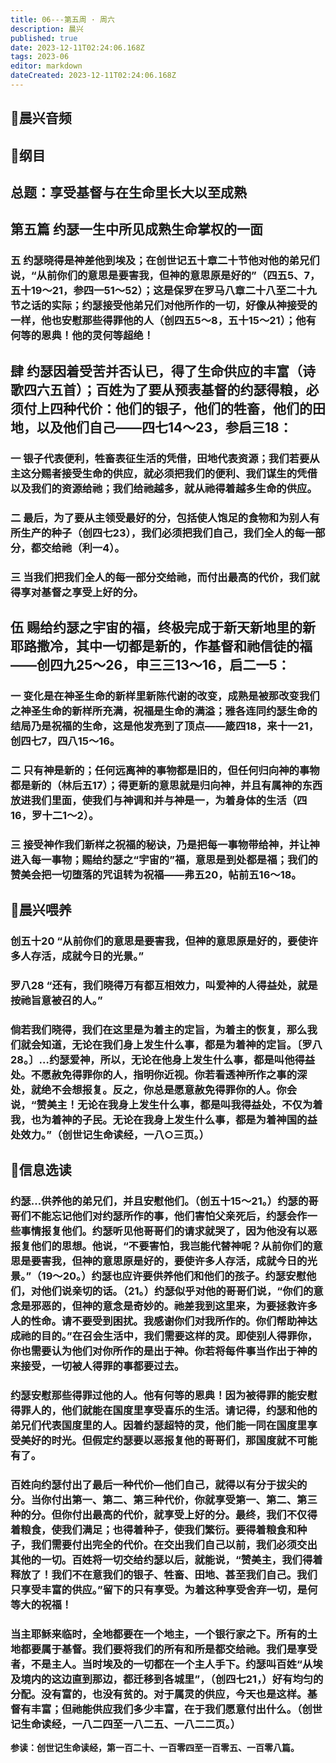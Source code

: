 ```yaml
---
title: 06---第五周 · 周六
description: 晨兴
published: true
date: 2023-12-11T02:24:06.168Z
tags: 2023-06
editor: markdown
dateCreated: 2023-12-11T02:24:06.168Z
---
```


## 🎵晨兴音频

## 📖纲目

## 总题：享受基督与在生命里长大以至成熟

## 第五篇   约瑟一生中所见成熟生命掌权的一面

### 五   约瑟晓得是神差他到埃及；在创世记五十章二十节他对他的弟兄们说，“从前你们的意思是要害我，但神的意思原是好的”（四五5、7，五十19～21，参四一51～52）；这是保罗在罗马八章二十八至二十九节之话的实际；约瑟接受他弟兄们对他所作的一切，好像从神接受的一样，他也安慰那些得罪他的人（创四五5～8，五十15～21）；他有何等的恩典！他的灵何等超绝！

## 肆 约瑟因着受苦并否认已，得了生命供应的丰富（诗歌四六五首）；百姓为了要从预表基督的约瑟得粮，必须付上四种代价：他们的银子，他们的牲畜，他们的田地，以及他们自己——四七14～23，参启三18：

### 一   银子代表便利，牲畜表征生活的凭借，田地代表资源；我们若要从主这分赐者接受生命的供应，就必须把我们的便利、我们谋生的凭借以及我们的资源给祂；我们给祂越多，就从祂得着越多生命的供应。

### 二   最后，为了要从主领受最好的分，包括使人饱足的食物和为别人有所生产的种子（创四七23），我们必须把我们自己，我们全人的每一部分，都交给祂（利一4）。

### 三   当我们把我们全人的每一部分交给祂，而付出最高的代价，我们就得享对基督之享受上好的分。

## 伍   赐给约瑟之宇宙的福，终极完成于新天新地里的新耶路撒冷，其中一切都是新的，作基督和祂信徒的福——创四九25～26，申三三13～16，启二一5：

### 一 变化是在神圣生命的新样里新陈代谢的改变，成熟是被那改变我们之神圣生命的新样所充满，祝福是生命的满溢；雅各连同约瑟生命的结局乃是祝福的生命，这是他发亮到了顶点——箴四18，来十一21，创四七7，四八15～16。

### 二   只有神是新的；任何远离神的事物都是旧的，但任何归向神的事物都是新的（林后五17）；得更新的意思就是归向神，并且有属神的东西放进我们里面，使我们与神调和并与神是一，为着身体的生活（四16，罗十二1～2）。

### 三   接受神作我们新样之祝福的秘诀，乃是把每一事物带给神，并让神进入每一事物；赐给约瑟之“宇宙的”福，意思是到处都是福；我们的赞美会把一切堕落的咒诅转为祝福——弗五20，帖前五16～18。

## 📖晨兴喂养

### 创五十20   “从前你们的意思是要害我，但神的意思原是好的，要使许多人存活，成就今日的光景。”

### 罗八28   “还有，我们晓得万有都互相效力，叫爱神的人得益处，就是按祂旨意被召的人。”

### 倘若我们晓得，我们在这里是为着主的定旨，为着主的恢复，那么我们就会知道，无论在我们身上发生什么事，都是为着神的定旨。〔罗八28。〕…约瑟爱神，所以，无论在他身上发生什么事，都是叫他得益处。不愿赦免得罪你的人，指明你近视。你若看透神所作之事的深处，就绝不会想报复。反之，你总是愿意赦免得罪你的人。你会说，“赞美主！无论在我身上发生什么事，都是叫我得益处，不仅为着我，也为着神的子民。无论在我身上发生什么事，都是为着神国的益处效力。”（创世记生命读经，一八○三页。）

## 📖信息选读

### 约瑟…供养他的弟兄们，并且安慰他们。（创五十15～21。）约瑟的哥哥们不能忘记他们对约瑟所作的事，他们害怕父亲死后，约瑟会作一些事情报复他们。约瑟听见他哥哥们的请求就哭了，因为他没有以恶报复他们的思想。他说，“不要害怕，我岂能代替神呢？从前你们的意思是要害我，但神的意思原是好的，要使许多人存活，成就今日的光景。”（19～20。）约瑟也应许要供养他们和他们的孩子。约瑟安慰他们，对他们说亲切的话。（21。）约瑟似乎对他的哥哥们说，“你们的意念是邪恶的，但神的意念是奇妙的。祂差我到这里来，为要拯救许多人的性命。请不要受到困扰。我感谢你们对我所作的。你们帮助神达成祂的目的。”在召会生活中，我们需要这样的灵。即使别人得罪你，你也需要认为他们对你所作的是出于神。你若将每件事当作出于神的来接受，一切被人得罪的事都要过去。

### 约瑟安慰那些得罪过他的人。他有何等的恩典！因为被得罪的能安慰得罪人的，他们就能在国度里享受喜乐的生活。请记得，约瑟和他的弟兄们代表国度里的人。因着约瑟超特的灵，他们能一同在国度里享受美好的时光。但假定约瑟要以恶报复他的哥哥们，那国度就不可能有了。

### 百姓向约瑟付出了最后一种代价—他们自己，就得以有分于拔尖的分。当你付出第一、第二、第三种代价，你就享受第一、第二、第三种的分。但你付出最高的代价，就享受上好的分。最终，我们不仅得着粮食，使我们满足；也得着种子，使我们繁衍。要得着粮食和种子，我们需要付出完全的代价。在交出我们自己以前，我们必须交出其他的一切。百姓将一切交给约瑟以后，就能说，“赞美主，我们得着释放了！我们不在意我们的银子、牲畜、田地、甚至我们自己。我们只享受丰富的供应。”留下的只有享受。为着这种享受舍弃一切，是何等大的祝福！

### 当主耶稣来临时，全地都要在一个地主，一个银行家之下。所有的土地都要属于基督。我们要将我们的所有和所是都交给祂。我们是享受者，不是主人。当时埃及的一切都在一个主人手下。约瑟叫百姓“从埃及境内的这边直到那边，都迁移到各城里”，（创四七21，）好有均匀的分配。没有富的，也没有贫的。对于属灵的供应，今天也是这样。基督有丰富；但祂能供应我们多少丰富，在于我们愿意付出什么。（创世记生命读经，一八二四至一八二五、一八二二页。）

**参读：创世记生命读经，第一百二十、一百零四至一百零五、一百零八篇。**
<!-- Google tag (gtag.js) -->
<script async src="https://www.googletagmanager.com/gtag/js?id=G-1P8709Z16T"></script>
<script>
  window.dataLayer = window.dataLayer || [];
  function gtag(){dataLayer.push(arguments);}
  gtag('js', new Date());

  gtag('config', 'G-1P8709Z16T');
</script>